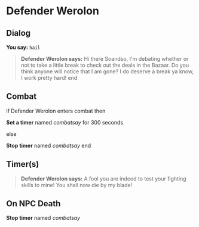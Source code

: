 # Defender Werolon
## Dialog

**You say:** `hail`



>**Defender Werolon says:** Hi there Soandso, I'm debating whether or not to take a little break to check out the deals in the Bazaar. Do you think anyone will notice that I am gone? I do deserve a break ya know, I work pretty hard!
end

## Combat

if Defender Werolon enters combat  then


**Set a timer** named *combatsay* for 300 seconds

else


**Stop timer** named *combatsay*
end

## Timer(s)

>**Defender Werolon says:** A fool you are indeed to test your fighting skills to mine!  You shall now die by my blade!
## On NPC Death

**Stop timer** named *combatsay*